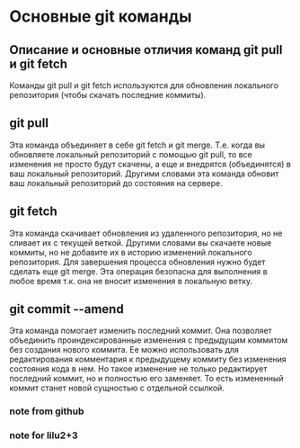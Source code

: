 # Основные git команды

## **Описание и основные отличия команд git pull и git fetch**

Команды git pull и git fetch используются для обновления локального репозитория (чтобы скачать последние коммиты).

## **git pull**

Эта команда объединяет в себе git fetch и git merge. Т.е. когда вы обновляете локальный репозиторий с помощью git pull, то все изменения не просто будут скачены, а еще и внедрятся (объединятся) в ваш локальный репозиторий. Другими словами эта команда обновит ваш локальный репозиторий до состояния на сервере.

## **git fetch**

Эта команда скачивает обновления из удаленного репозитория, но не сливает их с текущей веткой. Другими словами вы скачаете новые коммиты, но не добавите их в историю изменений локального репозитория. Для завершения процесса обновления нужно будет сделать еще git merge. Эта операция безопасна для выполнения в любое время т.к. она не вносит изменения в локальную ветку.

## **git commit --amend**

Эта команда помогает изменить последний коммит. Она позволяет объединить проиндексированные изменения с предыдущим коммитом без создания нового коммита. Ее можно использовать для редактирования комментария к предыдущему коммиту без изменения состояния кода в нем. Но такое изменение не только редактирует последний коммит, но и полностью его заменяет. То есть измененный коммит станет новой сущностью с отдельной ссылкой.

### note from github

### note for lilu2+3
